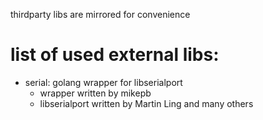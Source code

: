 thirdparty libs are mirrored for convenience

# list of used external libs:

 * serial: golang wrapper for libserialport 
   - wrapper written by mikepb
   - libserialport written by Martin Ling and many others
